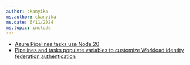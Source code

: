```yaml
---
author: ckanyika
ms.author: ckanyika
ms.date: 6/11/2024
ms.topic: include
---
```


- [Azure Pipelines tasks use Node 20](#azure-pipelines-tasks-use-node-20)
- [Pipelines and tasks populate variables to customize Workload identity federation authentication](#pipelines-and-tasks-populate-variables-to-customize-workload-identity-federation-authentication)

